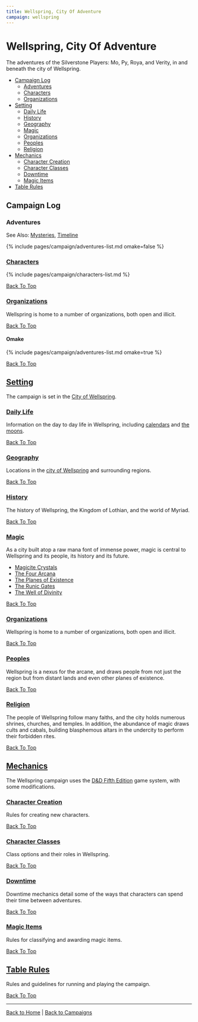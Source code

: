 ```yaml
---
title: Wellspring, City Of Adventure
campaign: wellspring
---
```


# Wellspring, City Of Adventure

The adventures of the Silverstone Players: Mo, Py, Roya, and Verity, in and beneath the city of Wellspring.

- [Campaign Log](#campaign-log)
  - [Adventures](#adventures)
  - [Characters](#characters)
  - [Organizations](#organizations)
- [Setting](#setting)
  - [Daily Life](#daily-life)
  - [History](#history)
  - [Geography](#geography)
  - [Magic](#magic)
  - [Organizations](#organizations)
  - [Peoples](#peoples)
  - [Religion](#religion)
- [Mechanics](#mechanics)
  - [Character Creation](#character-creation)
  - [Character Classes](#character-classes)
  - [Downtime](#downtime)
  - [Magic Items](#magic-items)
- [Table Rules](#table-rules)

## Campaign Log

### Adventures

See Also: [Mysteries]({{site.baseurl}}/campaigns/wellspring/adventures#mysteries), [Timeline]({{site.baseurl}}/campaigns/wellspring/adventures#timeline)

{% include pages/campaign/adventures-list.md omake=false %}

### [Characters]({{site.baseurl}}/campaigns/wellspring/characters)

{% include pages/campaign/characters-list.md %}

[Back To Top](#)

### [Organizations]({{site.baseurl}}/campaigns/wellspring/organizations)

Wellspring is home to a number of organizations, both open and illicit.

[Back To Top](#)

#### Omake

{% include pages/campaign/adventures-list.md omake=true %}

[Back To Top](#)

## [Setting]({{site.baseurl}}/campaigns/wellspring/setting)

The campaign is set in the [City of Wellspring]({{site.baseurl}}/campaigns/wellspring/setting).

### [Daily Life]({{site.baseurl}}/campaigns/wellspring/setting/daily-life)

Information on the day to day life in Wellspring, including [calendars]({{site.baseurl}}/campaigns/wellspring/setting/daily-life#calendar) and [the moons]({{site.baseurl}}/campaigns/wellspring/setting/daily-life#celestial-bodies).

[Back To Top](#)

### [Geography]({{site.baseurl}}/campaigns/wellspring/setting/geography)

Locations in the [city of Wellspring](#city-of-wellspring) and surrounding regions.

[Back To Top](#)

### [History]({{site.baseurl}}/campaigns/wellspring/setting/history)

The history of Wellspring, the Kingdom of Lothian, and the world of Myriad.

[Back To Top](#)

### [Magic]({{site.baseurl}}/campaigns/wellspring/setting/magic)

As a city built atop a raw mana font of immense power, magic is central to Wellspring and its people, its history and its future.

- [Magicite Crystals]({{site.baseurl}}/campaigns/wellspring/setting/magic#magicite-crystals)
- [The Four Arcana]({{site.baseurl}}/campaigns/wellspring/setting/magic#the-four-arcana)
- [The Planes of Existence]({{site.baseurl}}/campaigns/wellspring/setting/magic#the-planes-of-existence)
- [The Runic Gates]({{site.baseurl}}/campaigns/wellspring/setting/magic#the-runic-gates)
- [The Well of Divinity]({{site.baseurl}}/campaigns/wellspring/setting/magic#the-well-of-divinity)

[Back To Top](#)

### [Organizations]({{site.baseurl}}/campaigns/wellspring/setting/organizations)

Wellspring is home to a number of organizations, both open and illicit.

[Back To Top](#)

### [Peoples]({{site.baseurl}}/campaigns/wellspring/setting/peoples)

Wellspring is a nexus for the arcane, and draws people from not just the region but from distant lands and even other planes of existence.

[Back To Top](#)

### [Religion]({{site.baseurl}}/campaigns/wellspring/setting/religion)

The people of Wellspring follow many faiths, and the city holds numerous shrines, churches, and temples. In addition, the abundance of magic draws cults and cabals, building blasphemous altars in the undercity to perform their forbidden rites.

[Back To Top](#)

## [Mechanics]({{site.baseurl}}/campaigns/wellspring/mechanics)

The Wellspring campaign uses the [D&D Fifth Edition]({{site.baseurl}}/systems/5e) game system, with some modifications.

### [Character Creation]({{site.baseurl}}/campaigns/wellspring/mechanics/character-creation)

Rules for creating new characters.

[Back To Top](#)

### [Character Classes]({{site.baseurl}}/campaigns/wellspring/mechanics/character-classes)

Class options and their roles in Wellspring.

[Back To Top](#)

### [Downtime]({{site.baseurl}}/systems/5e/downtime)

Downtime mechanics detail some of the ways that characters can spend their time between adventures.

[Back To Top](#)

### [Magic Items]({{site.baseurl}}/campaigns/wellspring/mechanics/magic-items)

Rules for classifying and awarding magic items.

[Back To Top](#)

## [Table Rules]({{site.baseurl}}/campaigns/wellspring/table-rules)

Rules and guidelines for running and playing the campaign.

[Back To Top](#)

---

[Back to Home]({{site.baseurl}}/)
|
[Back to Campaigns]({{site.baseurl}}/campaigns)
